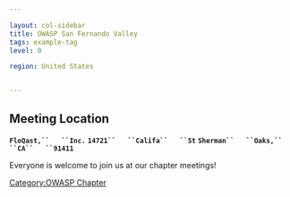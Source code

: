 ```yaml
---

layout: col-sidebar
title: OWASP San Fernando Valley
tags: example-tag
level: 0

region: United States


---
```

## Meeting Location

**`FloQast,``   ``Inc.`**
**`14721``   ``Califa``   ``St`**
**`Sherman``   ``Oaks,``   ``CA``   ``91411`**

Everyone is welcome to join us at our chapter meetings\!

[Category:OWASP Chapter](Category:OWASP_Chapter "wikilink")
